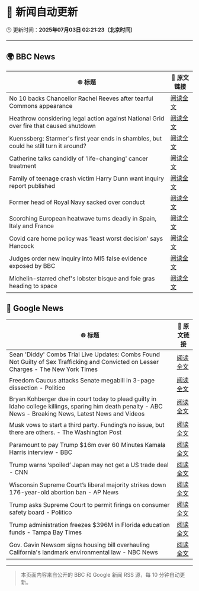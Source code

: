 # 🧠 新闻自动更新

🕒 更新时间：**2025年07月03日 02:21:23（北京时间）**

---

## 🌍 BBC News

| 🌐 标题 | 🔗 原文链接 |
|--------|-------------|
| No 10 backs Chancellor Rachel Reeves after tearful Commons appearance | [阅读全文](https://www.bbc.com/news/articles/cly26wpez97o) |
| Heathrow considering legal action against National Grid over fire that caused shutdown | [阅读全文](https://www.bbc.com/news/articles/cly22eelnxjo) |
| Kuenssberg: Starmer's first year ends in shambles, but could he still turn it around? | [阅读全文](https://www.bbc.com/news/articles/cp8m9vdz2m4o) |
| Catherine talks candidly of 'life-changing' cancer treatment | [阅读全文](https://www.bbc.com/news/articles/c6257z1w5ypo) |
| Family of teenage crash victim Harry Dunn want inquiry report published | [阅读全文](https://www.bbc.com/news/articles/c86g0g436dpo) |
| Former head of Royal Navy sacked over conduct | [阅读全文](https://www.bbc.com/news/articles/c4g8zz840ydo) |
| Scorching European heatwave turns deadly in Spain, Italy and France | [阅读全文](https://www.bbc.com/news/articles/cwyg5pq584eo) |
| Covid care home policy was 'least worst decision' says Hancock | [阅读全文](https://www.bbc.com/news/articles/cp904053024o) |
| Judges order new inquiry into MI5 false evidence exposed by BBC | [阅读全文](https://www.bbc.com/news/articles/c8d6e4d8v8mo) |
| Michelin-starred chef's lobster bisque and foie gras heading to space | [阅读全文](https://www.bbc.com/news/articles/cql0e0qweezo) |

## 📰 Google News

| 🌐 标题 | 🔗 原文链接 |
|--------|-------------|
| Sean 'Diddy' Combs Trial Live Updates: Combs Found Not Guilty of Sex Trafficking and Convicted on Lesser Charges - The New York Times | [阅读全文](https://news.google.com/rss/articles/CBMifEFVX3lxTE1nUWRnUk4zTTA2RFlVS3JGWXBMVTJFUC16UW1XOURKZm4zX0pQOTlabFhlZXdyRzc2MEdYa2JQenBpWGVVVEJWVEh2ZHFZYjRYcEJYTjVJVGQ4NWlMMVlzdEVBdTlHLWNGLWZCVEEwc1ozYnhlMEJ6Y1p3Zks?oc=5) |
| Freedom Caucus attacks Senate megabill in 3-page dissection - Politico | [阅读全文](https://news.google.com/rss/articles/CBMioAFBVV95cUxNb2JXbFA2SmVIWDhpdnNBOVFRcVhfLXlpUElLUjJBNllmQTZCaEZVOWdUZkhrQ1Y3dkVPTjk0OHhPa3VMUVpIMllTUXBkdnN1bnFseDlxUDBBSWd2b0lma29sZFhFWkZWdnJNT2pMTlREb3ZKNHJ4eEZqSHVWR0pXUW9lb1lKaW1FTW9NV0pBSFJEZUJPb0JvenlTMWxFRkth?oc=5) |
| Bryan Kohberger due in court today to plead guilty in Idaho college killings, sparing him death penalty - ABC News - Breaking News, Latest News and Videos | [阅读全文](https://news.google.com/rss/articles/CBMimwFBVV95cUxNSGJMeDNjbzZhTGEwYWpTb01lbVQxX2hkb1lKVVNGaUxnMjVIdklDbjZ3SzZSaHJoS3RMWVJ3a1hudFFYWjgwRUlkZmhkRERqdVp4NDNBb08xYklwa3ktRmp6YWhFbzIzWDNXQ3RFcEFfX0ZvNzRUUm9OTzByam93Vk56X2QzbU5rYzdEaXA0aXNPWWxEbXlYRkRSMA?oc=5) |
| Musk vows to start a third party. Funding’s no issue, but there are others. - The Washington Post | [阅读全文](https://news.google.com/rss/articles/CBMiiAFBVV95cUxOTHUzUm02UHBfZEI0dE5hXzZTMHdRZ1hHc0dFYVJRRU93cy1BajM5a0xUUEpZeDE3c3VmUTJyRTQ5R0IxWC1YbmRuT3h1NVJ2VFlGZ0g4OXpHRDNUNFFQbkRfa0p4dnMyWXFtYjB2Y3JKNnpYcFpnOUtYNWl2TTE1VDJWYnB3akZn?oc=5) |
| Paramount to pay Trump $16m over 60 Minutes Kamala Harris interview - BBC | [阅读全文](https://news.google.com/rss/articles/CBMiWkFVX3lxTFBySDBQLTdEX0J3WFdHdDJKcWlfQmxZU2ZEdTF0b2pTbW5PclRUMTdmOGJPd0dvWnpCT19KYXVEd21ISmF2NTRxdkpHTGFZaHBwcjJXSTJkYTlLQdIBX0FVX3lxTE1SMFdhbkJMaWxIZ1lMUEt5TW91ZWVWYjBha1Zxel9ZdE1DNWxEN3VlWmlRcjZhUEFJU2dRZ2JlNGlUanlxeGhucjVqdTJRSEY3a3VCY3dQQXpTd2JZOVY0?oc=5) |
| Trump warns ‘spoiled’ Japan may not get a US trade deal - CNN | [阅读全文](https://news.google.com/rss/articles/CBMie0FVX3lxTE14amFzRzdpc2lyamZVSlk1NWR5eGJwaElyUmtRdkN6b09zaUxtdmJJdHNRNGFHR20wbzVfTDREdVFkdV9LWUxoaEFpWDVLdld1ODc0VFBMSXlzRGJnS0dRcFRPN2t2T0JuNXkxdkt6UWZsV3BDT0g1WVFYWdIBgAFBVV95cUxNcDRmcEVOQXZ3WENTR3NGckpId0tjaHdoY2UybjZBY0JEQXNsQXJLZWlqMlpxZlZ6aDVaWW5yRGdUNTFvNm9WeVdHOWk3Mkd3c1lZbVU3MzdqNWpXZTMwUmtZWnpMcEMtVXpNa2w0SWJSQktUdUJLdWE1bFFhNUVqVg?oc=5) |
| Wisconsin Supreme Court’s liberal majority strikes down 176-year-old abortion ban - AP News | [阅读全文](https://news.google.com/rss/articles/CBMikAFBVV95cUxNY19jOHNJazRBOTRIV3g2cHpreTl3NEtZQ0xfcl9hVXNNMzRIaUJWaDZUdTFuZ3FleGw2S2RSRXNTU2FSTHZNUUtFVlAtdVhINGRQSkdnOFpsVEJwMlBnemZGMExobEprUXJoS2hvNzFDclpMN0NqbE94bGtOaGFMZFBuR2NlbllDT0kxV1ZRYlM?oc=5) |
| Trump asks Supreme Court to permit firings on consumer safety board - Politico | [阅读全文](https://news.google.com/rss/articles/CBMilgFBVV95cUxNa2p4R1FzVktQdmI5ZTh6UURXeE9LRldVVDBUdDQ2UzduNVlUdi1qc1RuYWY2R0UySFZENDc5NXFEaUVaOGRLNnBRdHNRVXFldEhCM3pqZnJIWjhQbVBDSnd4cHBvRW42RDRGeUdwZ0pwNWlUckRyQk5WVnEtNkxSX2xEaEwwZldqTWlKeHRKdVZLV2hUZVE?oc=5) |
| Trump administration freezes $396M in Florida education funds - Tampa Bay Times | [阅读全文](https://news.google.com/rss/articles/CBMirgFBVV95cUxQTURVczg1bm91b2RGd0EtZFdnZGxrdXNITldzU0NYSlpjLVBsdHdBUXRwQU1hMmFQNTV5RWctbmxTMktOQmF6a3Y0b1l4MjNTcVkwN3JhZ0tuUzhBRGVhaWp4NlBMTDU1STZCZk1RUWV4RVJFOE0wREZ6M2ZUNWxpd0ZQc1ZyTW9BSGtTU0VUdFZRajY0eVNZT0E0a0s5UUZUY2tuVHNtZW9IcHZXbHc?oc=5) |
| Gov. Gavin Newsom signs housing bill overhauling California's landmark environmental law - NBC News | [阅读全文](https://news.google.com/rss/articles/CBMitAFBVV95cUxNbWkyYVY1Z2V6Zmg5RGV3ZUo4cDFnWm1kUEF6NGFJOEtEQ3dMOG9LMDZDUUMzdEZxVjVVbkMxTmxNaTdkZ1h3MWZlM1g3SmlPaFhuX2JFYTRaUFAtZHFpQndqNU5PNk5UYnBFWnNaeGNlS3lJRUIxRTNMSWQ3VjZIWHE3TmQ4QVhDUmtjanc5R2JNTjV2U3VkX2VUbmh0TE80R0tJUTZKSE0zV3RUMzZuWWhaemzSAVZBVV95cUxOUGg1REVuRHR6UWRJcnU0WUZZdVpTNTJrVjlyVDJWdjJGdXhrVDE1RjVmc2xLTjVORW93eHRCcVVIUFVWLXFIaE9ENTF3Qzh6OS1kR1dBdw?oc=5) |

---
> 本页面内容来自公开的 BBC 和 Google 新闻 RSS 源，每 10 分钟自动更新。